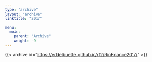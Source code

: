 ```yaml
---
type: "archive"
layout: "archive"
linktitle: "2017"

menu:
  main:
    parent: "Archive"
    weight: -9
---
```


{{< archive id="https://eddelbuettel.github.io/rf2/RinFinance2017/" >}}
